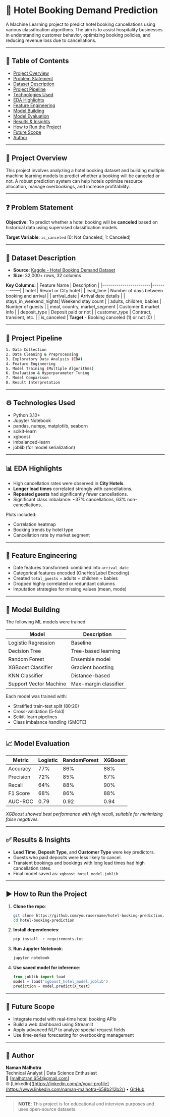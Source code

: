 
# 🏨 Hotel Booking Demand Prediction

A Machine Learning project to predict hotel booking cancellations using various classification algorithms. The aim is to assist hospitality businesses in understanding customer behavior, optimizing booking policies, and reducing revenue loss due to cancellations.

---

## 📌 Table of Contents

- [Project Overview](#project-overview)
- [Problem Statement](#problem-statement)
- [Dataset Description](#dataset-description)
- [Project Pipeline](#project-pipeline)
- [Technologies Used](#technologies-used)
- [EDA Highlights](#eda-highlights)
- [Feature Engineering](#feature-engineering)
- [Model Building](#model-building)
- [Model Evaluation](#model-evaluation)
- [Results & Insights](#results--insights)
- [How to Run the Project](#how-to-run-the-project)
- [Future Scope](#future-scope)
- [Author](#author)

---

## 📖 Project Overview

This project involves analyzing a hotel booking dataset and building multiple machine learning models to predict whether a booking will be canceled or not. A robust prediction system can help hotels optimize resource allocation, manage overbookings, and increase profitability.

---

## ❓ Problem Statement

**Objective**: To predict whether a hotel booking will be **canceled** based on historical data using supervised classification models.

**Target Variable**: `is_canceled` (0: Not Canceled, 1: Canceled)

---

## 📂 Dataset Description

- **Source**: [Kaggle - Hotel Booking Demand Dataset](https://www.kaggle.com/datasets/jessemostipak/hotel-booking-demand)
- **Size**: 32,000+ rows, 32 columns

**Key Columns:**
| Feature Name           | Description |
|------------------------|-------------|
| hotel                  | Resort or City hotel |
| lead_time              | Number of days between booking and arrival |
| arrival_date           | Arrival date details |
| stays_in_weekend_nights| Weekend stay count |
| adults, children, babies | Number of guests |
| meal, country, market_segment | Customer & market info |
| deposit_type           | Deposit paid or not |
| customer_type          | Contract, transient, etc. |
| is_canceled            | **Target** - Booking canceled (1) or not (0) |

---

## 🔁 Project Pipeline

```bash
1. Data Collection
2. Data Cleaning & Preprocessing
3. Exploratory Data Analysis (EDA)
4. Feature Engineering
5. Model Training (Multiple Algorithms)
6. Evaluation & Hyperparameter Tuning
7. Model Comparison
8. Result Interpretation
```

---

## ⚙️ Technologies Used

- Python 3.10+
- Jupyter Notebook
- pandas, numpy, matplotlib, seaborn
- scikit-learn
- xgboost
- imbalanced-learn
- joblib (for model serialization)

---

## 📊 EDA Highlights

- High cancellation rates were observed in **City Hotels**.
- **Longer lead times** correlated strongly with cancellations.
- **Repeated guests** had significantly fewer cancellations.
- Significant class imbalance: ~37% cancellations, 63% non-cancellations.

Plots included:
- Correlation heatmap
- Booking trends by hotel type
- Cancellation rate by market segment

---

## 🧱 Feature Engineering

- Date features transformed: combined into `arrival_date`
- Categorical features encoded (OneHot/Label Encoding)
- Created `total_guests` = adults + children + babies
- Dropped highly correlated or redundant columns
- Imputation strategies for missing values (mean, mode)

---

## 🤖 Model Building

The following ML models were trained:

| Model               | Description |
|--------------------|-------------|
| Logistic Regression| Baseline |
| Decision Tree       | Tree-based learning |
| Random Forest       | Ensemble model |
| XGBoost Classifier  | Gradient boosting |
| KNN Classifier      | Distance-based |
| Support Vector Machine | Max-margin classifier |

Each model was trained with:
- Stratified train-test split (80:20)
- Cross-validation (5-fold)
- Scikit-learn pipelines
- Class imbalance handling (SMOTE)

---

## 📈 Model Evaluation

| Metric        | Logistic | RandomForest | XGBoost |
|---------------|----------|--------------|---------|
| Accuracy      | 77%      | 86%          | 88%     |
| Precision     | 72%      | 85%          | 87%     |
| Recall        | 64%      | 88%          | 90%     |
| F1 Score      | 68%      | 86%          | 88%     |
| AUC-ROC       | 0.79     | 0.92         | 0.94    |

*XGBoost showed best performance with high recall, suitable for minimizing false negatives.*

---

## ✅ Results & Insights

- **Lead Time**, **Deposit Type**, and **Customer Type** were key predictors.
- Guests who paid deposits were less likely to cancel.
- Transient bookings and bookings with long lead times had high cancellation rates.
- Final model saved as: `xgboost_hotel_model.joblib`

---

## ▶️ How to Run the Project

1. **Clone the repo**:
   ```bash
   git clone https://github.com/yourusername/hotel-booking-prediction.git
   cd hotel-booking-prediction
   ```

2. **Install dependencies**:
   ```bash
   pip install -r requirements.txt
   ```

3. **Run Jupyter Notebook**:
   ```bash
   jupyter notebook
   ```

4. **Use saved model for inference**:
   ```python
   from joblib import load
   model = load('xgboost_hotel_model.joblib')
   prediction = model.predict(X_test)
   ```

---

## 🔮 Future Scope

- Integrate model with real-time hotel booking APIs
- Build a web dashboard using Streamlit
- Apply advanced NLP to analyze special request fields
- Use time-series forecasting for overbooking management

---

## 👤 Author

**Naman Malhotra**  
Technical Analyst | Data Science Enthusiast  
📧 [malhotran.654@gmail.com]  
🌐 [LinkedIn]([https://linkedin.com/in/your-profile](https://www.linkedin.com/naman-malhotra-658b212b2/) • [GitHub](https://github.com/devilhunterrr221)

---

> **NOTE**: This project is for educational and interview purposes and uses open-source datasets.
